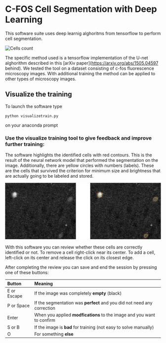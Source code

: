 # C-FOS Cell Segmentation with Deep Learning

This software suite uses deep learnig alghoritms from tensorflow to perform cell segmentation.


![Cells count](https://github.com/ldeangelisphys/segmentcells/blob/master/examples/out.gif)

The specific method used is a tensorflow implementation of the U-net alghorithm described in this [arXiv paper](https://arxiv.org/abs/1505.04597 behind). We tested the tool on a dataset consisting of c-fos fluorescence microscopy images. With additional training the method can be applied to other types of microscopy images.

## Visualize the training

To launch the software type

    python visualizetrain.py
    
on your anaconda prompt

### Use the visualize training tool to give feedback and improve further training:

The software highlights the identified cells with red contours. This
is the result of the neural network model that performed the segmentation
on the image. Additionally, there are yellow circles with numbers (labels).
These are the cells that survived the criterion for minimum size and brightness
that are actually going to be labeled and stored.

![Visualize training](https://github.com/ldeangelisphys/segmentcells/blob/master/examples/vistrain.png)

With this software you can review whether these cells are correctly identified
or not. To remove a cell right-click near its center. To add a cell, left-click
on its center and release the click on its closest edge.

After completing the review you can save and end the session by pressing one
of these buttons:

| Button        | Meaning    |
| :--           | :-- |
| E or Escape   | If the image was completely **empty** (black) |
| P or Space    |  If the segmentation was **perfect** and you did not need any correction |
| Enter         |  When you applied **modfications** to the image and you want to confirm |
| S or B        | If the image is **bad** for training (not easy to solve manually) |
| O             |  For something **else** |
